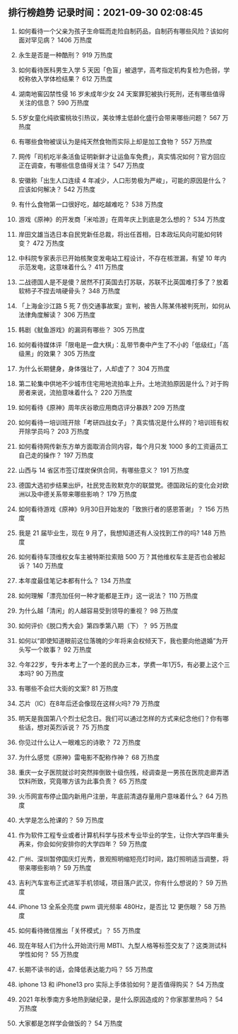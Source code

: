
## 排行榜趋势 记录时间：2021-09-30 02:08:45
  
  1. 如何看待一个父亲为孩子生命铤而走险自制药品，自制药有哪些风险？该如何面对罕见病？ 1406 万热度
    
  2. 永生是否是一种酷刑？ 919 万热度
    
  3. 如何看待医科男生入学 5 天因「色盲」被退学，高考指定机构复检为色弱，学校称依入学体检结果？ 612 万热度
    
  4. 湖南地窖囚禁性侵 16 岁未成年少女 24 天案罪犯被执行死刑，还有哪些值得关注的信息？ 590 万热度
    
  5. 5岁女童化纯欲蜜桃妆引热议，美妆博主低龄化盛行会带来哪些问题？ 567 万热度
    
  6. 有哪些食物被误认为是纯天然食物而实际上却是加工食物？ 557 万热度
    
  7. 网传「司机吃半条活鱼证明新鲜才让运鱼车免费」，真实情况如何？官方回应正在调查，有哪些信息值得关注？ 547 万热度
    
  8. 安徽称「出生人口连续 4 年减少，人口形势极为严峻」，可能的原因是什么？应该如何解决？ 542 万热度
    
  9. 有什么食物第一口很好吃，越吃越难吃？ 538 万热度
    
  10. 游戏《原神》的开发商「米哈游」在周年庆上到底是怎么想的？ 534 万热度
    
  11. 岸田文雄当选日本自民党新任总裁，将出任首相，日本政坛风向可能如何转变？ 472 万热度
    
  12. 中科院专家表示已开始核聚变发电站工程设计，不存在核泄漏，有望 10 年内示范发电，这意味着什么？ 411 万热度
    
  13. 二战德国人是不是傻？居然不打英国去打苏联，苏联不比英国难打多了？放着软柿子不捏去啃硬骨头？ 348 万热度
    
  14. 「上海金沙江路 5 死 7 伤交通事故案」宣判，被告人陈某伟被判死刑，如何从法律角度解读？ 306 万热度
    
  15. 韩剧《鱿鱼游戏》的漏洞有哪些？ 305 万热度
    
  16. 如何看待媒体评「限电是一盘大棋」：乱带节奏中产生了不小的「低级红」「高级黑」的效果？ 305 万热度
    
  17. 为什么长期健身，身体强壮了，人却虚了？ 304 万热度
    
  18. 第二轮集中供地不少城市住宅用地流拍率上升。土地流拍原因是什么？对于购房者来说，流拍意味着什么？ 220 万热度
    
  19. 如何看待《原神》周年庆谷歌应用商店评分暴跌? 209 万热度
    
  20. 如何看待一培训班开除「考研四战女子」？真实情况是什么样的？培训班有权开除学员吗？ 203 万热度
    
  21. 如何看待网传新东方单方面取消合同内容，每个月只发 1000 多的工资逼员工自己走的操作？ 197 万热度
    
  22. 山西与 14 省区市签订煤炭保供合同，有哪些意义？ 191 万热度
    
  23. 德国大选初步结果出炉，社民党击败默克尔的联盟党。德国政坛的变化会对欧洲以及中德关系带来哪些影响？ 179 万热度
    
  24. 如何看待游戏《原神》9月30日开始发的「致旅行者的感恩答谢」？ 156 万热度
    
  25. 我是 21 届毕业生，现在 9 月了，我想知道还有人没找到工作的吗? 148 万热度
    
  26. 如何看待车顶维权女车主被特斯拉索赔 500 万？其他维权车主是否也会被起诉？ 140 万热度
    
  27. 本年度最佳笔记本都有什么？ 134 万热度
    
  28. 如何理解「漂亮加任何一种才能都是王炸」这一说法？ 110 万热度
    
  29. 为什么越「清闲」的人越容易受到领导的重视？ 98 万热度
    
  30. 如何评价《脱口秀大会》第四季第八期（下）？ 95 万热度
    
  31. 如何以“即使知道眼前这位落魄的少年将来会权倾天下，我也要向他退婚”为开头写一个故事？ 92 万热度
    
  32. 今年22岁，专升本考上了一个差的民办三本，学费一年1万5，有必要上这个三本吗? 90 万热度
    
  33. 有哪些不会烂大街的文案? 81 万热度
    
  34. 芯片（IC）在8年后还会像现在这样火吗? 79 万热度
    
  35. 明天是我国第八个烈士纪念日。我们可以通过怎样的方式来纪念他们？你有哪些话，想对英烈诉说？ 75 万热度
    
  36. 你见过什么让人一眼难忘的诗歌？ 72 万热度
    
  37. 为什么感觉《原神》雷电影不配称作神？ 68 万热度
    
  38. 重庆一女子医院就诊时突然摔倒致十级伤残，经调查是一男孩在医院走廊弄洒饮料所致，究竟哪方该为此事负责？ 65 万热度
    
  39. 火币网宣布停止国内新用户注册，年底前清退存量用户意味着什么？ 64 万热度
    
  40. 大学是怎么抢课的？ 59 万热度
    
  41. 作为软件工程专业或者计算机科学与技术专业毕业的学生，让你大学四年重头再来，你会如何安排你的大学四年？ 59 万热度
    
  42. 广州、深圳暂停国庆灯光秀，景观照明缩短亮灯时间，路灯照明适当调整，将带来哪些影响？ 59 万热度
    
  43. 吉利汽车宣布正式进军手机领域，项目落户武汉，你有什么想说的？ 59 万热度
    
  44. iPhone 13 全系全亮度 pwm 调光频率 480Hz，是否比 12 更伤眼？ 58 万热度
    
  45. 如何看待微信推出「关怀模式」？ 55 万热度
    
  46. 现在年轻人们为什么开始流行用 MBTI、九型人格等标签交友了？这类测试科学性如何？ 55 万热度
    
  47. 长期不读书的话，会降低表达能力吗？ 55 万热度
    
  48. iphone 13 和 iPhone13 pro 实际上手体验如何？是否值得购买？ 54 万热度
    
  49. 2021 年秋季南方多地热到破纪录，是什么原因造成的？你家那里热吗？ 54 万热度
    
  50. 大家都是怎样学会做饭的？ 54 万热度
    